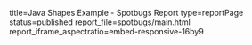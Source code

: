 title=Java Shapes Example - Spotbugs Report
type=reportPage
status=published
report_file=spotbugs/main.html
report_iframe_aspectratio=embed-responsive-16by9
~~~~~~


